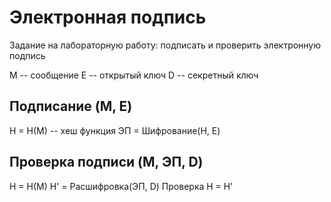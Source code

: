 # Электронная подпись

Задание на лабораторную работу: подписать и проверить электронную подпись

M -- сообщение
E -- открытый ключ
D -- секретный ключ

## Подписание (M, E)

H = H(M) -- хеш функция
ЭП = Шифрование(H, E)

## Проверка подписи (M, ЭП, D)

H = H(M)
H' = Расшифровка(ЭП, D)
Проверка H = H'